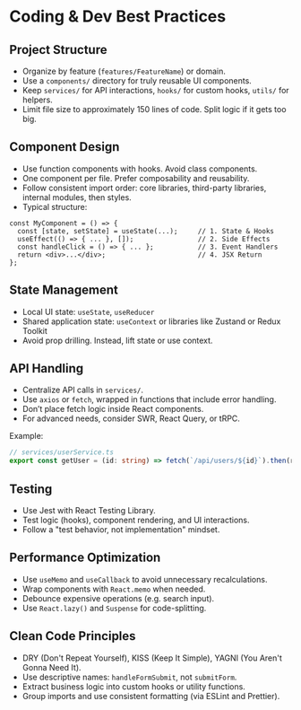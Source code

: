 # Coding & Dev Best Practices

## Project Structure
- Organize by feature (`features/FeatureName`) or domain.
- Use a `components/` directory for truly reusable UI components.
- Keep `services/` for API interactions, `hooks/` for custom hooks, `utils/` for helpers.
- Limit file size to approximately 150 lines of code. Split logic if it gets too big.

## Component Design
- Use function components with hooks. Avoid class components.
- One component per file. Prefer composability and reusability.
- Follow consistent import order: core libraries, third-party libraries, internal modules, then styles.
- Typical structure:

```tsx
const MyComponent = () => {
  const [state, setState] = useState(...);     // 1. State & Hooks
  useEffect(() => { ... }, []);                // 2. Side Effects
  const handleClick = () => { ... };           // 3. Event Handlers
  return <div>...</div>;                       // 4. JSX Return
};
```

## State Management
- Local UI state: `useState`, `useReducer`
- Shared application state: `useContext` or libraries like Zustand or Redux Toolkit
- Avoid prop drilling. Instead, lift state or use context.

## API Handling
- Centralize API calls in `services/`.
- Use `axios` or `fetch`, wrapped in functions that include error handling.
- Don’t place fetch logic inside React components.
- For advanced needs, consider SWR, React Query, or tRPC.

Example:
```ts
// services/userService.ts
export const getUser = (id: string) => fetch(`/api/users/${id}`).then(res => res.json());
```

## Testing
- Use Jest with React Testing Library.
- Test logic (hooks), component rendering, and UI interactions.
- Follow a "test behavior, not implementation" mindset.

## Performance Optimization
- Use `useMemo` and `useCallback` to avoid unnecessary recalculations.
- Wrap components with `React.memo` when needed.
- Debounce expensive operations (e.g. search input).
- Use `React.lazy()` and `Suspense` for code-splitting.

## Clean Code Principles
- DRY (Don't Repeat Yourself), KISS (Keep It Simple), YAGNI (You Aren't Gonna Need It).
- Use descriptive names: `handleFormSubmit`, not `submitForm`.
- Extract business logic into custom hooks or utility functions.
- Group imports and use consistent formatting (via ESLint and Prettier).
